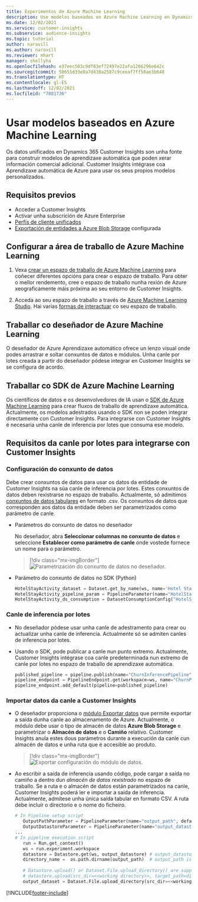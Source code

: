 ```yaml
---
title: Experimentos de Azure Machine Learning
description: Use modelos baseados en Azure Machine Learning en Dynamics 365 Customer Insights.
ms.date: 12/02/2021
ms.service: customer-insights
ms.subservice: audience-insights
ms.topic: tutorial
author: naravill
ms.author: naravill
ms.reviewer: mhart
manager: shellyha
ms.openlocfilehash: e37eec503c9df83ef72497e22afa1266296e642c
ms.sourcegitcommit: 58651d33e0a7d438a2587c9ceeaf7ff58ae3b648
ms.translationtype: HT
ms.contentlocale: gl-ES
ms.lasthandoff: 12/02/2021
ms.locfileid: "7881736"
---
```

# <a name="use-azure-machine-learning-based-models"></a>Usar modelos baseados en Azure Machine Learning

Os datos unificados en Dynamics 365 Customer Insights son unha fonte para construír modelos de aprendizaxe automática que poden xerar información comercial adicional. Customer Insights intégrase coa Aprendizaxe automática de Azure para usar os seus propios modelos personalizados.

## <a name="prerequisites"></a>Requisitos previos

- Acceder a Customer Insights
- Activar unha subscrición de Azure Enterprise
- [Perfís de cliente unificados](data-unification.md)
- [Exportación de entidades a Azure Blob Storage](export-azure-blob-storage.md) configurada

## <a name="set-up-azure-machine-learning-workspace"></a>Configurar a área de traballo de Azure Machine Learning

1. Vexa [crear un espazo de traballo de Azure Machine Learning](/azure/machine-learning/concept-workspace#-create-a-workspace) para coñecer diferentes opcións para crear o espazo de traballo. Para obter o mellor rendemento, cree o espazo de traballo nunha rexión de Azure xeograficamente máis próxima ao seu entorno de Customer Insights.

1. Acceda ao seu espazo de traballo a través de [Azure Machine Learning Studio](https://ml.azure.com/). Hai varias [formas de interactuar](/azure/machine-learning/concept-workspace#tools-for-workspace-interaction) co seu espazo de traballo.

## <a name="work-with-azure-machine-learning-designer"></a>Traballar co deseñador de Azure Machine Learning

O deseñador de Azure Aprendizaxe automático ofrece un lenzo visual onde podes arrastrar e soltar conxuntos de datos e módulos. Unha canle por lotes creada a partir do deseñador pódese integrar en Customer Insights se se configura de acordo. 
   
## <a name="working-with-azure-machine-learning-sdk"></a>Traballar co SDK de Azure Machine Learning

Os científicos de datos e os desenvolvedores de IA usan o [SDK de Azure Machine Learning](/python/api/overview/azure/ml/?preserve-view=true&view=azure-ml-py) para crear fluxos de traballo de aprendizaxe automática. Actualmente, os modelos adestrados usando o SDK non se poden integrar directamente con Customer Insights. Para integrarse con Customer Insights é necesaria unha canle de inferencia por lotes que consuma ese modelo.

## <a name="batch-pipeline-requirements-to-integrate-with-customer-insights"></a>Requisitos da canle por lotes para integrarse con Customer Insights

### <a name="dataset-configuration"></a>Configuración do conxunto de datos

Debe crear conxuntos de datos para usar os datos da entidade de Customer Insights na súa canle de inferencia por lotes. Estes conxuntos de datos deben rexistrarse no espazo de traballo. Actualmente, só admitimos [conxuntos de datos tabulares](/azure/machine-learning/how-to-create-register-datasets#tabulardataset) en formato .csv. Os conxuntos de datos que corresponden aos datos da entidade deben ser parametrizados como parámetro de canle.
   
* Parámetros do conxunto de datos no deseñador
   
     No deseñador, abra **Seleccionar columnas no conxunto de datos** e seleccione **Establecer como parámetro de canle** onde vostede fornece un nome para o parámetro.

     > [!div class="mx-imgBorder"]
     > ![Parametrización do conxunto de datos no deseñador.](media/intelligence-designer-dataset-parameters.png "Parametrización do conxunto de datos no deseñador")
   
* Parámetro do conxunto de datos no SDK (Python)
   
   ```python
   HotelStayActivity_dataset = Dataset.get_by_name(ws, name='Hotel Stay Activity Data')
   HotelStayActivity_pipeline_param = PipelineParameter(name="HotelStayActivity_pipeline_param", default_value=HotelStayActivity_dataset)
   HotelStayActivity_ds_consumption = DatasetConsumptionConfig("HotelStayActivity_dataset", HotelStayActivity_pipeline_param)
   ```

### <a name="batch-inference-pipeline"></a>Canle de inferencia por lotes
  
* No deseñador pódese usar unha canle de adestramento para crear ou actualizar unha canle de inferencia. Actualmente só se admiten canles de inferencia por lotes.

* Usando o SDK, pode publicar a canle nun punto extremo. Actualmente, Customer Insights intégrase coa canle predeterminada nun extremo de canle por lotes no espazo de traballo de aprendizaxe automática.
   
   ```python
   published_pipeline = pipeline.publish(name="ChurnInferencePipeline", description="Published Churn Inference pipeline")
   pipeline_endpoint = PipelineEndpoint.get(workspace=ws, name="ChurnPipelineEndpoint") 
   pipeline_endpoint.add_default(pipeline=published_pipeline)
   ```

### <a name="import-pipeline-data-into-customer-insights"></a>Importar datos da canle a Customer Insights

* O deseñador proporciona o [módulo Exportar datos](/azure/machine-learning/algorithm-module-reference/export-data) que permite exportar a saída dunha canle ao almacenamento de Azure. Actualmente, o módulo debe usar o tipo de almacén de datos **Azure Blob Storage** e parametrizar o **Almacén de datos** e o **Camiño** relativo. Customer Insights anula estes dous parámetros durante a execución da canle cun almacén de datos e unha ruta que é accesible ao produto.
   > [!div class="mx-imgBorder"]
   > ![Exportar configuración do módulo de datos.](media/intelligence-designer-importdata.png "Exportar configuración do módulo de datos")
   
* Ao escribir a saída de inferencia usando código, pode cargar a saída no camiño a dentro dun *almacén de datos rexistrado* no espazo de traballo. Se a ruta e o almacén de datos están parametrizados na canle, Customer Insights poderá ler e importar a saída de inferencia. Actualmente, admítese unha única saída tabular en formato CSV. A ruta debe incluír o directorio e o nome do ficheiro.

   ```python
   # In Pipeline setup script
      OutputPathParameter = PipelineParameter(name="output_path", default_value="HotelChurnOutput/HotelChurnOutput.csv")
      OutputDatastoreParameter = PipelineParameter(name="output_datastore", default_value="workspaceblobstore")
   ...
   # In pipeline execution script
      run = Run.get_context()
      ws = run.experiment.workspace
      datastore = Datastore.get(ws, output_datastore) # output_datastore is parameterized
      directory_name =  os.path.dirname(output_path)  # output_path is parameterized.
      
      # Datastore.upload() or Dataset.File.upload_directory() are supported methods to uplaod the data
      # datastore.upload(src_dir=<<working directory>>, target_path=directory_name, overwrite=False, show_progress=True)
      output_dataset = Dataset.File.upload_directory(src_dir=<<working directory>>, target = (datastore, directory_name)) # Remove trailing "/" from directory_name
   ```


[!INCLUDE[footer-include](../includes/footer-banner.md)]